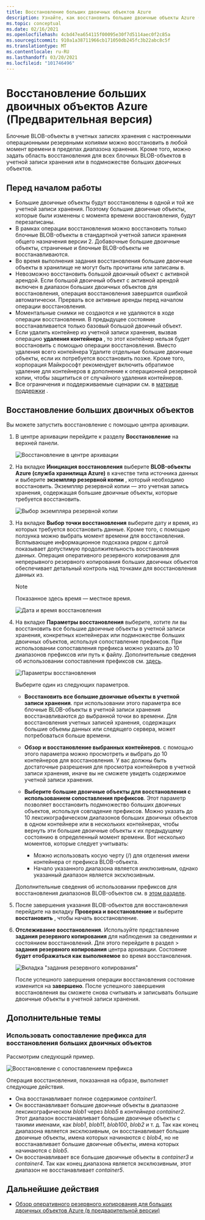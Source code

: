 ```yaml
---
title: Восстановление больших двоичных объектов Azure
description: Узнайте, как восстановить большие двоичные объекты Azure (в предварительной версии).
ms.topic: conceptual
ms.date: 02/16/2021
ms.openlocfilehash: 4cbd47ea654115f00095e30f7d5114aec0f2c85a
ms.sourcegitcommit: 910a1a38711966cb171050db245fc3b22abc8c5f
ms.translationtype: MT
ms.contentlocale: ru-RU
ms.lasthandoff: 03/20/2021
ms.locfileid: "101746496"
---
```

# <a name="restore-azure-blobs-in-preview"></a>Восстановление больших двоичных объектов Azure (Предварительная версия)

Блочные BLOB-объекты в учетных записях хранения с настроенными операционными резервными копиями можно восстановить в любой момент времени в пределах диапазона хранения. Кроме того, можно задать область восстановления для всех блочных BLOB-объектов в учетной записи хранения или в подмножестве больших двоичных объектов.

## <a name="before-you-start"></a>Перед началом работы

- Большие двоичные объекты будут восстановлены в одной и той же учетной записи хранения. Поэтому большие двоичные объекты, которые были изменены с момента времени восстановления, будут перезаписаны.
- В рамках операции восстановления можно восстановить только блочные BLOB-объекты в стандартной учетной записи хранения общего назначения версии 2. Добавочные большие двоичные объекты, страничные и блочные BLOB-объекты не восстанавливаются.
- Во время выполнения задания восстановления большие двоичные объекты в хранилище не могут быть прочитаны или записаны в.
- Невозможно восстановить большой двоичный объект с активной арендой. Если большой двоичный объект с активной арендой включен в диапазон больших двоичных объектов для восстановления, операция восстановления завершится ошибкой автоматически. Прервать все активные аренды перед началом операции восстановления.
- Моментальные снимки не создаются и не удаляются в ходе операции восстановления. В предыдущее состояние восстанавливается только базовый большой двоичный объект.
- Если удалить контейнер из учетной записи хранения, вызвав операцию **удаления контейнера** , то этот контейнер нельзя будет восстановить с помощью операции восстановления. Вместо удаления всего контейнера Удалите отдельные большие двоичные объекты, если их потребуется восстановить позже. Кроме того, корпорация Майкрософт рекомендует включить обратимое удаление для контейнеров в дополнение к операционной резервной копии, чтобы защититься от случайного удаления контейнеров.
- Все ограничения и поддерживаемые сценарии см. в [матрице поддержки](blob-backup-support-matrix.md) .

## <a name="restore-blobs"></a>Восстановление больших двоичных объектов

Вы можете запустить восстановление с помощью центра архивации.

1. В центре архивации перейдите к разделу **Восстановление** на верхней панели.

    ![Восстановление в центре архивации](./media/blob-restore/backup-center-restore.png)

1. На вкладке **Инициация восстановления** выберите **BLOB-объекты Azure (служба хранилища Azure)** в качестве типа источника данных и выберите **экземпляр резервной копии** , который необходимо восстановить. Экземпляр резервной копии — это учетная запись хранения, содержащая большие двоичные объекты, которые требуется восстановить.

     ![Выбор экземпляра резервной копии](./media/blob-restore/select-backup-instance.png)

1. На вкладке **Выбор точки восстановления** выберите дату и время, из которых требуется восстановить данные. Кроме того, с помощью ползунка можно выбрать момент времени для восстановления. Всплывающее информационное подсказка рядом с датой показывает допустимую продолжительность восстановления данных. Операция оперативного резервного копирования для непрерывного резервного копирования больших двоичных объектов обеспечивает детальный контроль над точками для восстановления данных из.

    >[!NOTE]
    > Показанное здесь время — местное время.

    ![Дата и время восстановления](./media/blob-restore/date-and-time.png)

1. На вкладке **Параметры восстановления** выберите, хотите ли вы восстановить все большие двоичные объекты в учетной записи хранения, конкретных контейнерах или подмножестве больших двоичных объектов, используя сопоставление префиксов. При использовании сопоставления префикса можно указать до 10 диапазонов префиксов или путь к файлу. Дополнительные сведения об использовании сопоставления префиксов см. [здесь](#use-prefix-match-for-restoring-blobs).

    ![Параметры восстановления](./media/blob-restore/restore-parameters.png)

    Выберите один из следующих параметров.

    - **Восстановить все большие двоичные объекты в учетной записи хранения**. при использовании этого параметра все блочные BLOB-объекты в учетной записи хранения восстанавливаются до выбранной точки во времени. Для восстановления учетных записей хранения, содержащих большие объемы данных или следящего сервера, может потребоваться больше времени.

    - **Обзор и восстановление выбранных контейнеров**. с помощью этого параметра можно просмотреть и выбрать до 10 контейнеров для восстановления. У вас должны быть достаточные разрешения для просмотра контейнеров в учетной записи хранения, иначе вы не сможете увидеть содержимое учетной записи хранения.

    - **Выберите большие двоичные объекты для восстановления с использованием сопоставления префиксов**. Этот параметр позволяет восстановить подмножество больших двоичных объектов, используя совпадение префиксов. Можно указать до 10 лексикографическом диапазонов больших двоичных объектов в одном контейнере или в нескольких контейнерах, чтобы вернуть эти большие двоичные объекты к их предыдущему состоянию в определенный момент времени. Вот несколько моментов, которые следует учитывать:

        - Можно использовать косую черту (/) для отделения имени контейнера от префикса BLOB-объекта.
        - Начало указанного диапазона является инклюзивным, однако указанный диапазон является эксклюзивным.

    Дополнительные сведения об использовании префиксов для восстановления диапазонов BLOB-объектов см. в [этом разделе](#use-prefix-match-for-restoring-blobs).

1. После завершения указания BLOB-объектов для восстановления перейдите на вкладку **Проверка и восстановление** и выберите **восстановить** , чтобы начать восстановление.

1. **Отслеживание восстановления**. Используйте представление **задания резервного копирования** для наблюдения за сведениями и состоянием восстановлений. Для этого перейдите в раздел   >  **задания резервного копирования** центра архивации. Состояние **будет отображаться как выполняемое** во время восстановления.

    ![Вкладка "задания резервного копирования"](./media/blob-restore/backup-jobs.png)

    После успешного завершения операции восстановления состояние изменится на **завершено**. После успешного завершения восстановления вы сможете снова считывать и записывать большие двоичные объекты в учетной записи хранения.

## <a name="additional-topics"></a>Дополнительные темы

### <a name="use-prefix-match-for-restoring-blobs"></a>Использовать сопоставление префикса для восстановления больших двоичных объектов

Рассмотрим следующий пример.

![Восстановление с сопоставлением префикса](./media/blob-restore/prefix-match.png)

Операция восстановления, показанная на образе, выполняет следующие действия.

- Она восстанавливает полное содержимое *container1*.
- Он восстанавливает большие двоичные объекты в диапазоне лексикографическом *blob1* через *blob5* в *контейнера container2*. Этот диапазон восстанавливает большие двоичные объекты с такими именами, как *blob1*, *blob11*, *blob100*, *blob2* и т. д. Так как конец диапазона является эксклюзивным, он восстанавливает большие двоичные объекты, имена которых начинаются с *blob4*, но не восстанавливает большие двоичные объекты, имена которых начинаются с *blob5*.
- Он восстанавливает все большие двоичные объекты в *container3* и *container4*. Так как конец диапазона является эксклюзивным, этот диапазон не восстанавливает *container5*.

## <a name="next-steps"></a>Дальнейшие действия

- [Обзор оперативного резервного копирования для больших двоичных объектов Azure (в предварительной версии)](blob-backup-overview.md)
